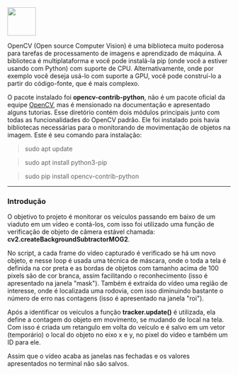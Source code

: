 <img src="https://lh3.googleusercontent.com/proxy/l3sMUjTIJptTu0x_2MJBixbR447FptNuPU3FL-7_FMUKd-8MkKyVOF8mffpw7NpqFK4EK7Y7z9ICtJkFiKAzFR7_JVc81e4Uo9sqeB_cd0rUXGfl8IEwXjGUEhM_4bCgAyUUQ-A" height="64">
<p>
OpenCV (Open source Computer Vision) é uma biblioteca muito poderosa para tarefas de processamento de imagens
e aprendizado de máquina. A biblioteca é multiplataforma e você pode instalá-la pip (onde você a estiver usando com Python) com suporte de CPU.
Alternativamente, onde por exemplo você deseja usá-lo com suporte a GPU, você pode construí-lo a partir do código-fonte,
que é mais complexo.

O pacote instalado foi **opencv-contrib-python**, não é um pacote oficial da equipe [OpenCV](openCV.org), mas é mensionado na documentação e apresentado alguns tutorias. Esse diretório contém dois módulos principais junto com todas as funcionalidades do OpenCV padrão.
Ele foi instalado pois havia bibliotecas necessárias para o monitorando de movimentação de objetos na imagem. Este é seu comando para instalação:
</p>

>sudo apt update

>sudo apt install python3-pip

>sudo pip install opencv-contrib-python

---
### Introdução
O objetivo to projeto é monitorar os veículos passando em baixo de um viaduto em um vídeo e contá-los, com isso foi utilizado uma função de verificação de objeto de câmera estável chamada: **cv2.createBackgroundSubtractorMOG2**.

No script, a cada frame do vídeo capturado é verificado se há um novo objeto, e nesse loop é usada uma técnica de máscara, onde o toda a tela é definida na cor preta e as bordas de objetos com tamanho acima de 100 pixels são de cor branca, assim facilitando o reconhecimento (isso é apresentado na janela "mask"). Também é extraída do vídeo uma região de interesse, onde é localizada uma rodovia, com isso diminuindo bastante o número de erro nas contagens (isso é apresentado na janela "roi").

Após a identificar os veículos a função **tracker.update()** é utilizada, ela define a contagem do objeto em movimento, se mudando de local na tela. Com isso é criada um retangulo em volta do veículo e é salvo em um vetor (temporário) o local do objeto no eixo x e y, no pixel do vídeo e também um ID para ele.

Assim que o vídeo acaba as janelas nas fechadas e os valores apresentados no terminal não são salvos.

